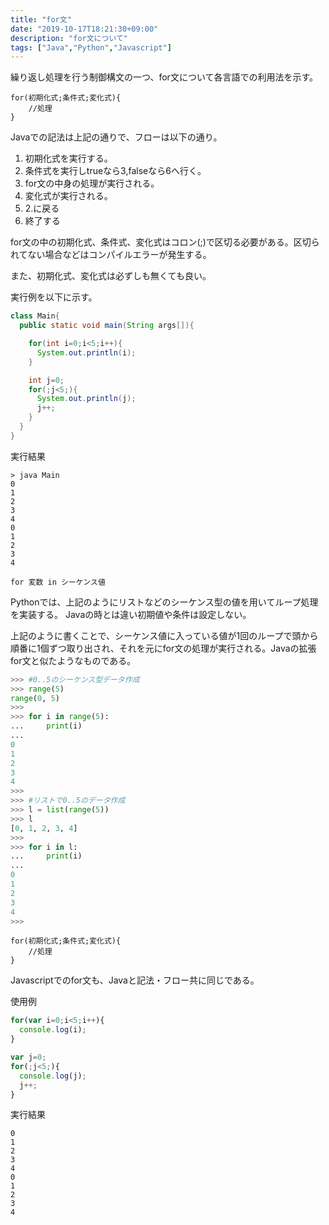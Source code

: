 ```yaml
---
title: "for文"
date: "2019-10-17T18:21:30+09:00"
description: "for文について"
tags: ["Java","Python","Javascript"]
---
```


繰り返し処理を行う制御構文の一つ、for文について各言語での利用法を示す。  

<div class="note_content_by_programming_language" id="note_content_Java">

```
for(初期化式;条件式;変化式){
    //処理
}
```

Javaでの記法は上記の通りで、フローは以下の通り。  

1. 初期化式を実行する。
2. 条件式を実行しtrueなら3,falseなら6へ行く。
3. for文の中身の処理が実行される。
4. 変化式が実行される。
5. 2.に戻る
6. 終了する

for文の中の初期化式、条件式、変化式はコロン(;)で区切る必要がある。区切られてない場合などはコンパイルエラーが発生する。

また、初期化式、変化式は必ずしも無くても良い。  

実行例を以下に示す。  

```java
class Main{
  public static void main(String args[]){

    for(int i=0;i<5;i++){
      System.out.println(i);
    }

    int j=0;
    for(;j<5;){
      System.out.println(j);
      j++;
    }
  }
}
```

実行結果

```
> java Main      
0
1
2
3
4
0
1
2
3
4
```

</div>
<div class="note_content_by_programming_language" id="note_content_Python">

`for 変数 in シーケンス値`

Pythonでは、上記のようにリストなどのシーケンス型の値を用いてループ処理を実装する。 Javaの時とは違い初期値や条件は設定しない。  

上記のように書くことで、シーケンス値に入っている値が1回のループで頭から順番に1個ずつ取り出され、それを元にfor文の処理が実行される。Javaの拡張for文と似たようなものである。  


```python
>>> #0..5のシーケンス型データ作成
>>> range(5)         
range(0, 5)
>>> 
>>> for i in range(5):
...     print(i)
... 
0
1
2
3
4
>>>
>>> #リストで0..5のデータ作成
>>> l = list(range(5)) 
>>> l
[0, 1, 2, 3, 4]
>>>
>>> for i in l:
...     print(i)
... 
0
1
2
3
4
>>> 
```

</div>
<div class="note_content_by_programming_language" id="note_content_Javascript">

```
for(初期化式;条件式;変化式){
    //処理
}
```

Javascriptでのfor文も、Javaと記法・フロー共に同じである。

使用例

```javascript
for(var i=0;i<5;i++){
  console.log(i);
}

var j=0;
for(;j<5;){
  console.log(j);
  j++;
}
```

実行結果

```
0
1
2
3
4
0
1
2
3
4
```

</div>

